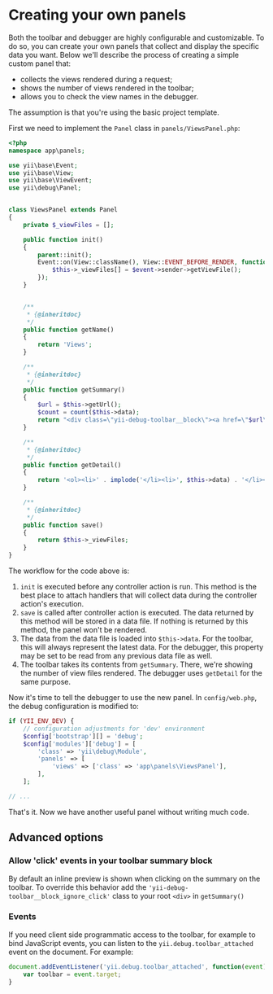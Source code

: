 Creating your own panels
========================

Both the toolbar and debugger are highly configurable and customizable. To do so, you can create your own panels that collect
and display the specific data you want. Below we'll describe the process of creating a simple custom panel that:

- collects the views rendered during a request;
- shows the number of views rendered in the toolbar;
- allows you to check the view names in the debugger.

The assumption is that you're using the basic project template.

First we need to implement the `Panel` class in `panels/ViewsPanel.php`:

```php
<?php
namespace app\panels;

use yii\base\Event;
use yii\base\View;
use yii\base\ViewEvent;
use yii\debug\Panel;


class ViewsPanel extends Panel
{
    private $_viewFiles = [];

    public function init()
    {
        parent::init();
        Event::on(View::className(), View::EVENT_BEFORE_RENDER, function (ViewEvent $event) {
            $this->_viewFiles[] = $event->sender->getViewFile();
        });
    }


    /**
     * {@inheritdoc}
     */
    public function getName()
    {
        return 'Views';
    }

    /**
     * {@inheritdoc}
     */
    public function getSummary()
    {
        $url = $this->getUrl();
        $count = count($this->data);
        return "<div class=\"yii-debug-toolbar__block\"><a href=\"$url\">Views <span class=\"yii-debug-toolbar__label yii-debug-toolbar__label_info\">$count</span></a></div>";
    }

    /**
     * {@inheritdoc}
     */
    public function getDetail()
    {
        return '<ol><li>' . implode('</li><li>', $this->data) . '</li></ol>';
    }

    /**
     * {@inheritdoc}
     */
    public function save()
    {
        return $this->_viewFiles;
    }
}
```

The workflow for the code above is:

1. `init` is executed before any controller action is run. This method is the best place to attach handlers that will collect data during the controller action's execution.
2. `save` is called after controller action is executed. The data returned by this method will be stored in a data file. If nothing is returned by this method, the panel
   won't be rendered.
3. The data from the data file is loaded into `$this->data`. For the toolbar, this will always represent the latest data. For the debugger, this property may be set to be read from any previous data file as well.
4. The toolbar takes its contents from `getSummary`. There, we're showing the number of view files rendered. The debugger uses
   `getDetail` for the same purpose.

Now it's time to tell the debugger to use the new panel. In `config/web.php`, the debug configuration is modified to:

```php
if (YII_ENV_DEV) {
    // configuration adjustments for 'dev' environment
    $config['bootstrap'][] = 'debug';
    $config['modules']['debug'] = [
        'class' => 'yii\debug\Module',
        'panels' => [
            'views' => ['class' => 'app\panels\ViewsPanel'],
        ],
    ];

// ...
```

That's it. Now we have another useful panel without writing much code.

Advanced options
----------------
### Allow 'click' events in your toolbar summary block
By default an inline preview is shown when clicking on the summary on the toolbar. To override this behavior add the `'yii-debug-toolbar__block_ignore_click'` class to your root `<div>` in `getSummary()`

### Events
If you need client side programmatic access to the toolbar, for example to bind JavaScript events, you can listen to the `yii.debug.toolbar_attached` event on the document. For example:
```js
document.addEventListener('yii.debug.toolbar_attached', function(event) {
    var toolbar = event.target;
}
```
